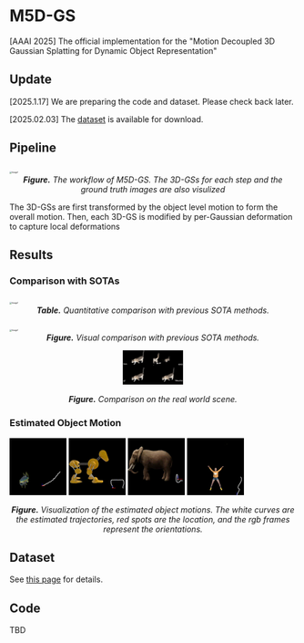 # M5D-GS
[AAAI 2025] The official implementation for the "Motion Decoupled 3D Gaussian Splatting for Dynamic Object Representation"

## Update
[2025.1.17] We are preparing the code and dataset. Please check back later.

[2025.02.03] The [dataset](/m5d_data) is available for download.

## Pipeline

<img src="res/main_graph.png" alt="Image1" style="zoom:25%;" />
<div align="center"><b><i>Figure.</i></b> <i>The workflow of M5D-GS. The 3D-GSs for each step and the ground truth images are also visulized</i></div>

<p></p>

The 3D-GSs are first transformed by the object level motion to form the overall motion. Then, each 3D-GS is modified by per-Gaussian deformation to capture local deformations


## Results
### Comparison with SOTAs
<img src="res/tab_res.png" alt="Image1" style="zoom:25%;" />
<div align="center"><b><i>Table.</i></b> <i>Quantitative comparison with previous SOTA methods.</i></div>
<p></p><p></p>
<img src="res/main_vis.png" alt="Image1" style="zoom:25%;" />
<div align="center"><b><i>Figure.</i></b> <i>Visual comparison with previous SOTA methods.</i></div>
<p></p><p></p>

<div align="center">
<img src="res/cat.gif" alt="Image1" style="zoom:25%;" />

<b><i>Figure.</i></b> <i>Comparison on the real world scene.</i></div>
</div>


### Estimated Object Motion
<img src="res/traj_fish.gif" alt="Image1" style="zoom:25%;" /> <img src="res/traj_robdog.gif" alt="Image2" style="zoom:25%;" /> <img src="res/traj_elephant.gif" alt="Image3" style="zoom:25%;" /> <img src="res/traj_jjacks.gif" alt="Image4" style="zoom:25%;" />
<div align="center"><b><i>Figure.</i></b> <i>Visualization of the estimated object motions. The white curves are the estimated trajectories, red spots are the location, and the rgb frames represent the orientations.</i></div>

## Dataset
See [this page](/m5d_data) for details.

## Code
TBD
